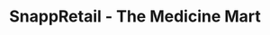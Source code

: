 ---
title: "SnappRetail - The Medicine Mart"
url: /karachi/snappretail-the-medicine-mart/
shop: Dorfladen
---